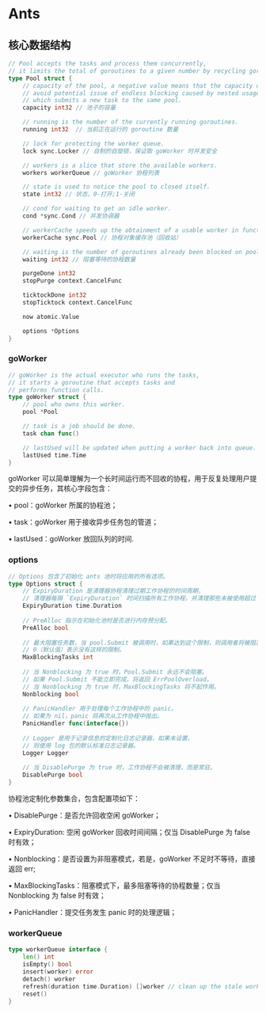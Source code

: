 # Ants
## 核心数据结构
```go
// Pool accepts the tasks and process them concurrently,
// it limits the total of goroutines to a given number by recycling goroutines.
type Pool struct {
	// capacity of the pool, a negative value means that the capacity of pool is limitless, an infinite pool is used to
	// avoid potential issue of endless blocking caused by nested usage of a pool: submitting a task to pool
	// which submits a new task to the same pool.
	capacity int32 // 池子的容量

	// running is the number of the currently running goroutines.
	running int32  // 当前正在运行的 goroutine 数量

	// lock for protecting the worker queue.
	lock sync.Locker // 自制的自旋锁，保证取 goWorker 时并发安全

	// workers is a slice that store the available workers.
	workers workerQueue // goWorker 协程列表

	// state is used to notice the pool to closed itself.
	state int32 // 状态，0-打开;1-关闭

	// cond for waiting to get an idle worker.
	cond *sync.Cond // 并发协调器

	// workerCache speeds up the obtainment of a usable worker in function:retrieveWorker.
	workerCache sync.Pool // 协程对象缓存池（回收站）

	// waiting is the number of goroutines already been blocked on pool.Submit(), protected by pool.lock
	waiting int32 // 阻塞等待的协程数量

	purgeDone int32
	stopPurge context.CancelFunc

	ticktockDone int32
	stopTicktock context.CancelFunc

	now atomic.Value

	options *Options
}
```

### goWorker
```go
// goWorker is the actual executor who runs the tasks,
// it starts a goroutine that accepts tasks and
// performs function calls.
type goWorker struct {
	// pool who owns this worker.
	pool *Pool

	// task is a job should be done.
	task chan func()

	// lastUsed will be updated when putting a worker back into queue.
	lastUsed time.Time
}
```
goWorker 可以简单理解为一个长时间运行而不回收的协程，用于反复处理用户提交的异步任务，其核心字段包含：

• pool：goWorker 所属的协程池；

• task：goWorker 用于接收异步任务包的管道；

• lastUsed：goWorker 放回队列的时间.

### options
```go
// Options 包含了初始化 ants 池时将应用的所有选项。
type Options struct {
    // ExpiryDuration 是清理器协程清理过期工作协程的时间周期，
    // 清理器每隔 `ExpiryDuration` 时间扫描所有工作协程，并清理那些未被使用超过 `ExpiryDuration` 时间的协程。
    ExpiryDuration time.Duration
    
    // PreAlloc 指示在初始化池时是否进行内存预分配。
    PreAlloc bool
    
    // 最大阻塞任务数，当 pool.Submit 被调用时，如果达到这个限制，则调用者将被阻塞。
    // 0（默认值）表示没有这样的限制。
    MaxBlockingTasks int
    
    // 当 Nonblocking 为 true 时，Pool.Submit 永远不会阻塞。
    // 如果 Pool.Submit 不能立即完成，将返回 ErrPoolOverload。
    // 当 Nonblocking 为 true 时，MaxBlockingTasks 将不起作用。
    Nonblocking bool
    
    // PanicHandler 用于处理每个工作协程中的 panic。
    // 如果为 nil，panic 将再次从工作协程中抛出。
    PanicHandler func(interface{})
    
    // Logger 是用于记录信息的定制化日志记录器，如果未设置，
    // 则使用 log 包的默认标准日志记录器。
    Logger Logger
    
    // 当 DisablePurge 为 true 时，工作协程不会被清理，而是常驻。
    DisablePurge bool
}
```
协程池定制化参数集合，包含配置项如下：

• DisablePurge：是否允许回收空闲 goWorker；

• ExpiryDuration: 空闲 goWorker 回收时间间隔；仅当 DisablePurge 为 false 时有效；

• Nonblocking：是否设置为非阻塞模式，若是，goWorker 不足时不等待，直接返回 err;

• MaxBlockingTasks：阻塞模式下，最多阻塞等待的协程数量；仅当 Nonblocking 为 false 时有效；

• PanicHandler：提交任务发生 panic 时的处理逻辑；

### workerQueue
```go
type workerQueue interface {
	len() int
	isEmpty() bool
	insert(worker) error
	detach() worker
	refresh(duration time.Duration) []worker // clean up the stale workers and return them
	reset()
}
```